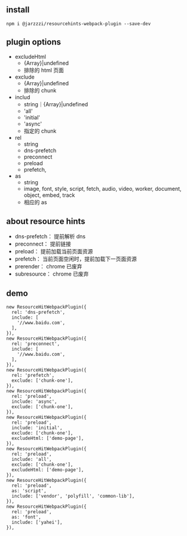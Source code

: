 ## install
```
npm i @jarzzzi/resourcehints-webpack-plugin --save-dev
```

## plugin options
+ excludeHtml
  - {Array<string>}|undefined
  - 排除的 html 页面
+ exclude
  - {Array<string>}|undefined
  - 排除的 chunk
+ includ
  - string｜{Array<string>}|undefined
  - 'all'
  - 'initial'
  - 'async'
  - 指定的 chunk
+ rel
  - string
  - dns-prefetch
  - preconnect
  - preload
  - prefetch, 
+ as
  - string
  - image, font, style, script, fetch, audio, video, worker, document, object, embed, track
  - 相应的 as

## about resource hints
- dns-prefetch： 提前解析 dns
- preconnect： 提前链接
- preload： 提前加载当前页面资源
- prefetch： 当前页面空闲时，提前加载下一页面资源
- prerender： chrome 已废弃
- subresource： chrome 已废弃

## demo
```
new ResourceHitWebpackPlugin({
  rel: 'dns-prefetch',
  include: [
    '//www.baidu.com',
  ],
}),
new ResourceHitWebpackPlugin({
  rel: 'preconnect',
  include: [
    '//www.baidu.com',
  ],
}),
new ResourceHitWebpackPlugin({
  rel: 'prefetch',
  exclude: ['chunk-one'],
}),
new ResourceHitWebpackPlugin({
  rel: 'preload',
  include: 'async',
  exclude: ['chunk-one'],
}),
new ResourceHitWebpackPlugin({
  rel: 'preload',
  include: 'initial',
  exclude: ['chunk-one'],
  excludeHtml: ['demo-page'],
}),
new ResourceHitWebpackPlugin({
  rel: 'preload',
  include: 'all',
  exclude: ['chunk-one'],
  excludeHtml: ['demo-page'],
}),
new ResourceHitWebpackPlugin({
  rel: 'preload',
  as: 'script',
  include: ['vendor', 'polyfill', 'common-lib'],
}),
new ResourceHitWebpackPlugin({
  rel: 'preload',
  as: 'font',
  include: ['yahei'],
}),
```